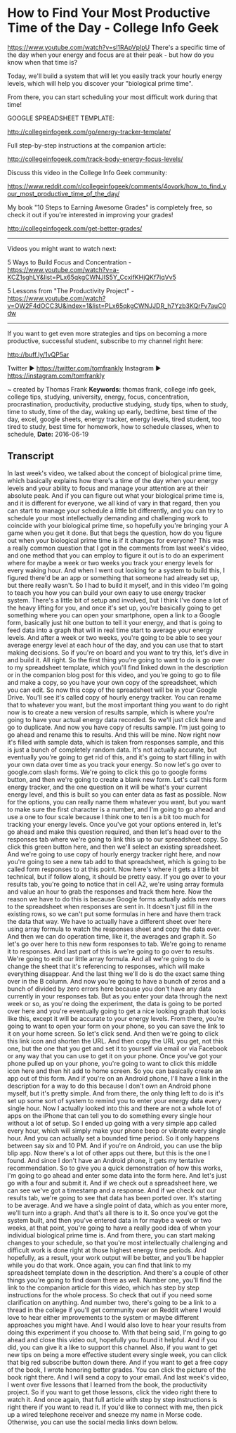 # How to Find Your Most Productive Time of the Day - College Info Geek
https://www.youtube.com/watch?v=sl1RApVpIpU
There's a specific time of the day when your energy and focus are at their peak - but how do you know when that time is?

Today, we'll build a system that will let you easily track your hourly energy levels, which will help you discover your "biological prime time". 

From there, you can start scheduling your most difficult work during that time!

GOOGLE SPREADSHEET TEMPLATE:

http://collegeinfogeek.com/go/energy-tracker-template/

Full step-by-step instructions at the companion article:

http://collegeinfogeek.com/track-body-energy-focus-levels/

Discuss this video in the College Info Geek community:

https://www.reddit.com/r/collegeinfogeek/comments/4ovork/how_to_find_your_most_productive_time_of_the_day/

My book "10 Steps to Earning Awesome Grades" is completely free, so check it out if you're interested in improving your grades!

http://collegeinfogeek.com/get-better-grades/

----------

Videos you might want to watch next:

5 Ways to Build Focus and Concentration -  https://www.youtube.com/watch?v=a-KCZ1sghLY&list=PLx65qkgCWNJIS5Y_CcxifKHjQKf7iqVv5

5 Lessons from "The Productivity Project" - https://www.youtube.com/watch?v=OW2F4dOCC3U&index=1&list=PLx65qkgCWNJJDR_h7Yzb3KQrFv7auC0dw

----------

If you want to get even more strategies and tips on becoming a more productive, successful student, subscribe to my channel right here:

http://buff.ly/1vQP5ar

Twitter ▶ https://twitter.com/tomfrankly
Instagram ▶ https://instagram.com/tomfrankly

~ created by Thomas Frank
**Keywords:** thomas frank, college info geek, college tips, studying, university, energy, focus, concentration, procrastination, productivity, productive studying, study tips, when to study, time to study, time of the day, waking up early, bedtime, best time of the day, excel, google sheets, energy tracker, energy levels, tired student, too tired to study, best time for homework, how to schedule classes, when to schedule, 
**Date:** 2016-06-19

## Transcript
 In last week's video, we talked about the concept of biological prime time, which basically explains how there's a time of the day when your energy levels and your ability to focus and manage your attention are at their absolute peak. And if you can figure out what your biological prime time is, and it is different for everyone, we all kind of vary in that regard, then you can start to manage your schedule a little bit differently, and you can try to schedule your most intellectually demanding and challenging work to coincide with your biological prime time, so hopefully you're bringing your A game when you get it done. But that begs the question, how do you figure out when your biological prime time is if it changes for everyone? This was a really common question that I got in the comments from last week's video, and one method that you can employ to figure it out is to do an experiment where for maybe a week or two weeks you track your energy levels for every waking hour. And when I went out looking for a system to build this, I figured there'd be an app or something that someone had already set up, but there really wasn't. So I had to build it myself, and in this video I'm going to teach you how you can build your own easy to use energy tracker system. There's a little bit of setup and involved, but I think I've done a lot of the heavy lifting for you, and once it's set up, you're basically going to get something where you can open your smartphone, open a link to a Google form, basically just hit one button to tell it your energy, and that is going to feed data into a graph that will in real time start to average your energy levels. And after a week or two weeks, you're going to be able to see your average energy level at each hour of the day, and you can use that to start making decisions. So if you're on board and you want to try this, let's dive in and build it. All right. So the first thing you're going to want to do is go over to my spreadsheet template, which you'll find linked down in the description or in the companion blog post for this video, and you're going to go to file and make a copy, so you have your own copy of the spreadsheet, which you can edit. So now this copy of the spreadsheet will be in your Google Drive. You'll see it's called copy of hourly energy tracker. You can rename that to whatever you want, but the most important thing you want to do right now is to create a new version of results sample, which is where you're going to have your actual energy data recorded. So we'll just click here and go to duplicate. And now you have copy of results sample. I'm just going to go ahead and rename this to results. And this will be mine. Now right now it's filled with sample data, which is taken from responses sample, and this is just a bunch of completely random data. It's not actually accurate, but eventually you're going to get rid of this, and it's going to start filling in with your own data over time as you track your energy. So now let's go over to google.com slash forms. We're going to click this go to google forms button, and then we're going to create a blank new form. Let's call this form energy tracker, and the one question on it will be what's your current energy level, and this is built so you can enter data as fast as possible. Now for the options, you can really name them whatever you want, but you want to make sure the first character is a number, and I'm going to go ahead and use a one to four scale because I think one to ten is a bit too much for tracking your energy levels. Once you've got your options entered in, let's go ahead and make this question required, and then let's head over to the responses tab where we're going to link this up to our spreadsheet copy. So click this green button here, and then we'll select an existing spreadsheet. And we're going to use copy of hourly energy tracker right here, and now you're going to see a new tab add to that spreadsheet, which is going to be called form responses to at this point. Now here's where it gets a little bit technical, but if follow along, it should be pretty easy. If you go over to your results tab, you're going to notice that in cell A2, we're using array formula and value an hour to grab the responses and track them here. Now the reason we have to do this is because Google forms actually adds new rows to the spreadsheet when responses are sent in. It doesn't just fill in the existing rows, so we can't put some formulas in here and have them track the data that way. We have to actually have a different sheet over here using array formula to watch the responses sheet and copy the data over. And then we can do operation time, like it, the averages and graph it. So let's go over here to this new form responses to tab. We're going to rename it to responses. And last part of this is we're going to go over to results. We're going to edit our little array formula. And all we're going to do is change the sheet that it's referencing to responses, which will make everything disappear. And the last thing we'll do is do the exact same thing over in the B column. And now you're going to have a bunch of zeros and a bunch of divided by zero errors here because you don't have any data currently in your responses tab. But as you enter your data through the next week or so, as you're doing the experiment, the data is going to be ported over here and you're eventually going to get a nice looking graph that looks like this, except it will be accurate to your energy levels. From there, you're going to want to open your form on your phone, so you can save the link to it on your home screen. So let's click send. And then we're going to click this link icon and shorten the URL. And then copy the URL you get, not this one, but the one that you get and set it to yourself via email or via Facebook or any way that you can use to get it on your phone. Once you've got your phone pulled up on your phone, you're going to want to click this middle icon here and then hit add to home screen. So you can basically create an app out of this form. And if you're on an Android phone, I'll have a link in the description for a way to do this because I don't own an Android phone myself, but it's pretty simple. And from there, the only thing left to do is it's set up some sort of system to remind you to enter your energy data every single hour. Now I actually looked into this and there are not a whole lot of apps on the iPhone that can tell you to do something every single hour without a lot of setup. So I ended up going with a very simple app called every hour, which will simply make your phone beep or vibrate every single hour. And you can actually set a bounded time period. So it only happens between say six and 10 PM. And if you're on Android, you can use the blip blip app. Now there's a lot of other apps out there, but this is the one I found. And since I don't have an Android phone, it gets my tentative recommendation. So to give you a quick demonstration of how this works, I'm going to go ahead and enter some data into the form here. And let's just go with a four and submit it. And if we check out a spreadsheet here, we can see we've got a timestamp and a response. And if we check out our results tab, we're going to see that data has been ported over. It's starting to be average. And we have a single point of data, which as you enter more, we'll turn into a graph. And that's all there is to it. So once you've got the system built, and then you've entered data in for maybe a week or two weeks, at that point, you're going to have a really good idea of when your individual biological prime time is. And from there, you can start making changes to your schedule, so that you're most intellectually challenging and difficult work is done right at those highest energy time periods. And hopefully, as a result, your work output will be better, and you'll be happier while you do that work. Once again, you can find that link to my spreadsheet template down in the description. And there's a couple of other things you're going to find down there as well. Number one, you'll find the link to the companion article for this video, which has step by step instructions for the whole process. So check that out if you need some clarification on anything. And number two, there's going to be a link to a thread in the college if you'll get community over on Reddit where I would love to hear either improvements to the system or maybe different approaches you might have. And I would also love to hear your results from doing this experiment if you choose to. With that being said, I'm going to go ahead and close this video out, hopefully you found it helpful. And if you did, you can give it a like to support this channel. Also, if you want to get new tips on being a more effective student every single week, you can click that big red subscribe button down there. And if you want to get a free copy of the book, I wrote honoring better grades. You can click the picture of the book right there. And I will send a copy to your email. And last week's video, I went over five lessons that I learned from the book, the productivity project. So if you want to get those lessons, click the video right there to watch it. And once again, that full article with step by step instructions is right there if you want to read it. If you'd like to connect with me, then pick up a wired telephone receiver and sneeze my name in Morse code. Otherwise, you can use the social media links down below.
